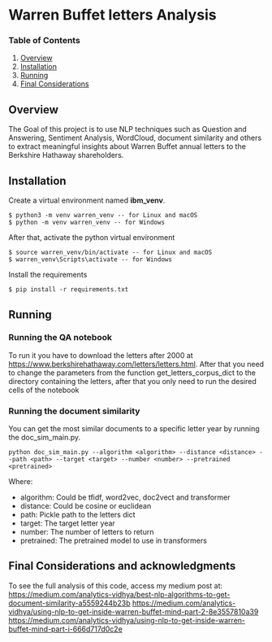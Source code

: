 # Warren Buffet letters Analysis

### Table of Contents

1. [Overview](#overview)
2. [Installation](#installation)
3. [Running](#running)
4. [Final Considerations](#considerations)

## Overview <a name="overview"></a>

The Goal of this project is to use NLP techniques such as Question and Answering,
Sentiment Analysis, WordCloud, document similarity and others to extract meaningful insights about
Warren Buffet annual letters to the Berkshire Hathaway shareholders.

## Installation <a name="installation"></a>

Create a virtual environment named **ibm_venv**.

```
$ python3 -m venv warren_venv -- for Linux and macOS
$ python -m venv warren_venv -- for Windows
```

After that, activate the python virtual environment

```
$ source warren_venv/bin/activate -- for Linux and macOS
$ warren_venv\Scripts\activate -- for Windows
```

Install the requirements

```
$ pip install -r requirements.txt
```

## Running <a name="running"></a>

### Running the QA notebook

To run it you have to download the letters after 2000 at 
https://www.berkshirehathaway.com/letters/letters.html. After that you need to
change the parameters from the function get_letters_corpus_dict to the directory
containing the letters, after that you only need to run the desired cells of
the notebook

### Running the document similarity

You can get the most similar documents to a specific letter year by running the
doc_sim_main.py.

```
python doc_sim_main.py --algorithm <algorithm> --distance <distance> --path <path> --target <target> --number <number> --pretrained <pretrained>
```

Where:
* algorithm: Could be tfidf, word2vec, doc2vect and transformer
* distance: Could be cosine or euclidean
* path: Pickle path to the letters dict
* target: The target letter year
* number: The number of letters to return
* pretrained: The pretrained model to use in transformers

## Final Considerations and acknowledgments <a name="considerations"></a>

To see the full analysis of this code, access my medium post at:
https://medium.com/analytics-vidhya/best-nlp-algorithms-to-get-document-similarity-a5559244b23b
https://medium.com/analytics-vidhya/using-nlp-to-get-inside-warren-buffet-mind-part-2-8e3557810a39
https://medium.com/analytics-vidhya/using-nlp-to-get-inside-warren-buffet-mind-part-i-666d717d0c2e
